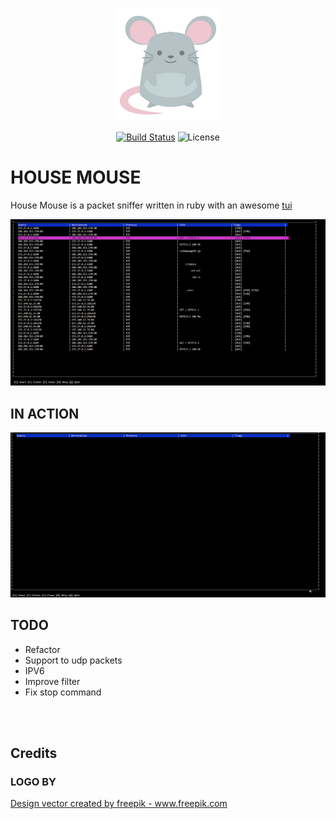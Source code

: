 <p align="center"><img src="./docs/logo.png" width="170"></p>

<p align="center">
<a href="https://travis-ci.org/arthurfsilva/house_mouse"><img src="https://travis-ci.org/arthurfsilva/house_mouse.svg" alt="Build Status"></a>
<img src="https://img.shields.io/badge/license-MIT-brightgreen" alt="License">
</p>


# HOUSE MOUSE

House Mouse is a packet sniffer written in ruby with an awesome <a href="https://en.wikipedia.org/wiki/Text-based_user_interface">tui</a>

<img src="./docs/screenshot1.png">

## IN ACTION
<img src="./docs/firstcapture.gif">


## TODO
 - Refactor
 - Support to udp packets
 - IPV6
 - Improve filter
 - Fix stop command

<br />
<br />

## Credits
### LOGO BY
<a href="https://www.freepik.com/vectors/design">Design vector created by freepik - www.freepik.com</a>